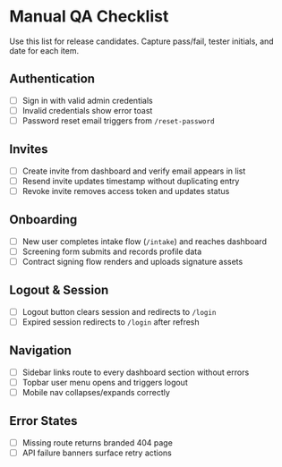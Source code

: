# Manual QA Checklist

Use this list for release candidates. Capture pass/fail, tester initials, and date for each item.

## Authentication
- [ ] Sign in with valid admin credentials
- [ ] Invalid credentials show error toast
- [ ] Password reset email triggers from `/reset-password`

## Invites
- [ ] Create invite from dashboard and verify email appears in list
- [ ] Resend invite updates timestamp without duplicating entry
- [ ] Revoke invite removes access token and updates status

## Onboarding
- [ ] New user completes intake flow (`/intake`) and reaches dashboard
- [ ] Screening form submits and records profile data
- [ ] Contract signing flow renders and uploads signature assets

## Logout & Session
- [ ] Logout button clears session and redirects to `/login`
- [ ] Expired session redirects to `/login` after refresh

## Navigation
- [ ] Sidebar links route to every dashboard section without errors
- [ ] Topbar user menu opens and triggers logout
- [ ] Mobile nav collapses/expands correctly

## Error States
- [ ] Missing route returns branded 404 page
- [ ] API failure banners surface retry actions
